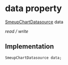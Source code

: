 


# data property






[SmeupChartDatasource](../../smeup_models_widgets_smeup_chart_datasource/SmeupChartDatasource-class.md) data
  
_read / write_






## Implementation

```dart
SmeupChartDatasource data;


```







